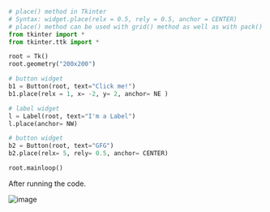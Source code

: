 ```python
# place() method in Tkinter 
# Syntax: widget.place(relx = 0.5, rely = 0.5, anchor = CENTER)
# place() method can be used with grid() method as well as with pack() method 
from tkinter import * 
from tkinter.ttk import *

root = Tk()
root.geometry("200x200")

# button widget 
b1 = Button(root, text="Click me!")
b1.place(relx = 1, x= -2, y= 2, anchor= NE )

# label widget 
l = Label(root, text="I'm a Label")
l.place(anchor= NW)

# button widget 
b2 = Button(root, text="GFG")
b2.place(relx= 5, rely= 0.5, anchor= CENTER)

root.mainloop()
```
After running the code. 

![image](https://user-images.githubusercontent.com/84562630/164253421-c7d4a4c8-7a6a-4a40-abad-16d8e648de00.png)

